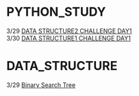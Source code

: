 
# PYTHON_STUDY
3/29 [DATA STRUCTURE2 CHALLENGE DAY1](https://velog.io/@refindmysapporo/DATA-STRUCTRUE-DAY1)  
3/30 [DATA STRUCTURE1 CHALLENGE DAY1](https://velog.io/@refindmysapporo/DATA-STRUCTURE1-DAY1)

# DATA_STRUCTURE
3/29 [Binary Search Tree](https://velog.io/@refindmysapporo/Binary-Search-Tree)
